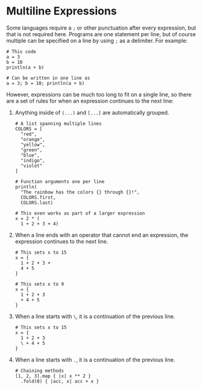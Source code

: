# Multiline Expressions

Some languages require a `;` or other punctuation after every expression, but
that is not required here. Programs are one statement per line, but of course
multiple can be specified on a line by using `;` as a delimiter. For example:

```kaki
# This code
a = 3
b = 10
println(a + b)

# Can be written in one line as
a = 3; b = 10; println(a + b)
```

However, expressions can be much too long to fit on a single line, so there are
a set of rules for when an expression continues to the next line:

1.  Anything inside of `(...)` and `[...]` are automatically grouped.

    ```kaki
    # A list spanning multiple lines
    COLORS = [
      "red",
      "orange",
      "yellow",
      "green",
      "blue",
      "indigo",
      "violet"
    ]

    # Function arguments one per line
    println(
      "The rainbow has the colors {} through {}!",
      COLORS.first,
      COLORS.last)

    # This even works as part of a larger expression
    x = 2 * (
      1 + 2 + 3 + 4)
    ```

2.  When a line ends with an operator that cannot end an expression, the
    expression continues to the next line.

    ```kaki
    # This sets x to 15
    x = {
      1 + 2 + 3 +
      4 + 5
    }

    # This sets x to 9
    x = {
      1 + 2 + 3
      + 4 + 5
    }
    ```

3.  When a line starts with `\`, it is a continuation of the previous line.

    ```kaki
    # This sets x to 15
    x = {
      1 + 2 + 3
      \ + 4 + 5
    }
    ```

4.  When a line starts with `.`, it is a continuation of the previous line.

    ```kaki
    # Chaining methods
    [1, 2, 3].map { |x| x ** 2 }
      .fold(0) { |acc, x| acc + x }
    ```
